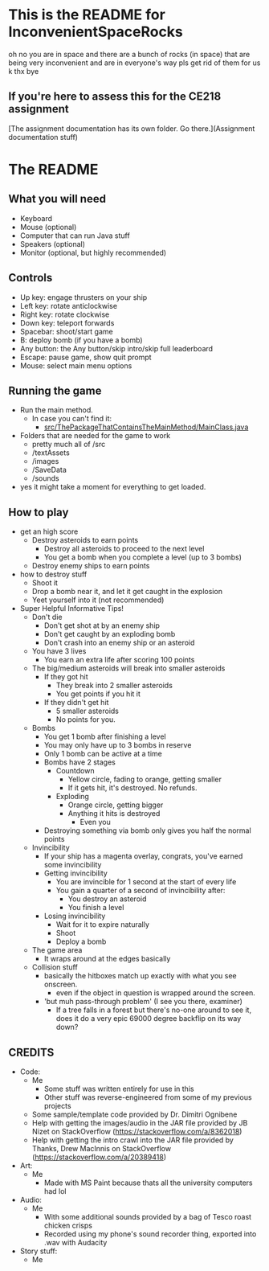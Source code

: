 # This is the README for InconvenientSpaceRocks

oh no you are in space and there are a bunch of rocks (in space)
that are being very inconvenient and are in everyone's way pls
get rid of them for us k thx bye

## If you're here to assess this for the CE218 assignment

[The assignment documentation has its own folder. Go there.](Assignment documentation stuff)

# The README

## What you will need

* Keyboard
* Mouse (optional)
* Computer that can run Java stuff
* Speakers (optional)
* Monitor (optional, but highly recommended)

## Controls

* Up key: engage thrusters on your ship
* Left key: rotate anticlockwise
* Right key: rotate clockwise
* Down key: teleport forwards
* Spacebar: shoot/start game
* B: deploy bomb (if you have a bomb)
* Any button: the Any button/skip intro/skip full leaderboard
* Escape: pause game, show quit prompt
* Mouse: select main menu options

## Running the game

* Run the main method.
    * In case you can't find it:
        * [src/ThePackageThatContainsTheMainMethod/MainClass.java](src/ThePackageThatContainsTheMainMethod/MainClass.java)
* Folders that are needed for the game to work
    * pretty much all of /src
    * /textAssets
    * /images
    * /SaveData
    * /sounds
* yes it might take a moment for everything to get loaded.

## How to play

* get an high score
    * Destroy asteroids to earn points
        * Destroy all asteroids to proceed to the next level
        * You get a bomb when you complete a level (up to 3 bombs)
    * Destroy enemy ships to earn points
* how to destroy stuff
    * Shoot it
    * Drop a bomb near it, and let it get caught in the explosion
    * Yeet yourself into it (not recommended)
* Super Helpful Informative Tips!
    * Don't die
        * Don't get shot at by an enemy ship
        * Don't get caught by an exploding bomb
        * Don't crash into an enemy ship or an asteroid
    * You have 3 lives
        * You earn an extra life after scoring 100 points
    * The big/medium asteroids will break into smaller asteroids
        * If they got hit
            * They break into 2 smaller asteroids
            * You get points if you hit it
        * If they didn't get hit
            * 5 smaller asteroids
            * No points for you.
    * Bombs
        * You get 1 bomb after finishing a level
        * You may only have up to 3 bombs in reserve
        * Only 1 bomb can be active at a time
        * Bombs have 2 stages
            * Countdown
                * Yellow circle, fading to orange, getting smaller
                * If it gets hit, it's destroyed. No refunds.
            * Exploding
                * Orange circle, getting bigger
                * Anything it hits is destroyed
                    * Even you
        * Destroying something via bomb only gives you half the normal points
    * Invincibility
        * If your ship has a magenta overlay, congrats, you've earned some invincibility
        * Getting invincibility
            * You are invincible for 1 second at the start of every life
            * You gain a quarter of a second of invincibility after:
                * You destroy an asteroid
                * You finish a level
        * Losing invincibility
            * Wait for it to expire naturally
            * Shoot
            * Deploy a bomb
    * The game area
        * It wraps around at the edges basically
    * Collision stuff
        * basically the hitboxes match up exactly with what you see onscreen.
            * even if the object in question is wrapped around the screen.
        * 'but muh pass-through problem' (I see you there, examiner)
            * If a tree falls in a forest but there's no-one around to see it,
            does it do a very epic 69000 degree backflip on its way down?
    
## CREDITS

* Code:
    * Me
        * Some stuff was written entirely for use in this
        * Other stuff was reverse-engineered from some of my previous projects
    * Some sample/template code provided by Dr. Dimitri Ognibene
    * Help with getting the images/audio in the JAR file provided by JB Nizet on StackOverflow (https://stackoverflow.com/a/8362018)
    * Help with getting the intro crawl into the JAR file provided by Thanks, Drew MacInnis on StackOverflow (https://stackoverflow.com/a/20389418)
* Art:
    * Me
        * Made with MS Paint because thats all the university computers had lol
* Audio:
    * Me
        * With some additional sounds provided by a bag of Tesco roast chicken crisps
        * Recorded using my phone's sound recorder thing, exported into .wav with Audacity
* Story stuff:
    * Me
    